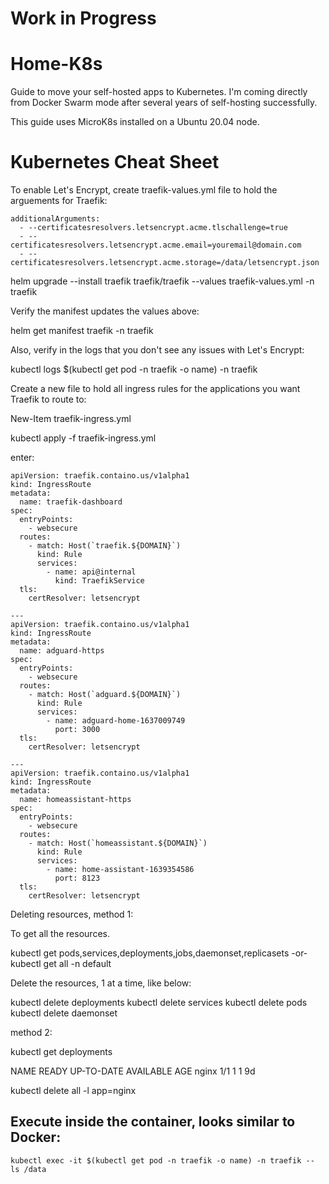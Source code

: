 # Work in Progress

# Home-K8s

Guide to move your self-hosted apps to Kubernetes.  I'm coming directly from Docker Swarm mode after several years of self-hosting successfully.

This guide uses MicroK8s installed on a Ubuntu 20.04 node.

# Kubernetes Cheat Sheet

To enable Let's Encrypt, create traefik-values.yml file to hold the arguements for Traefik:

```
additionalArguments:
  - --certificatesresolvers.letsencrypt.acme.tlschallenge=true
  - --certificatesresolvers.letsencrypt.acme.email=youremail@domain.com
  - --certificatesresolvers.letsencrypt.acme.storage=/data/letsencrypt.json
```

helm upgrade --install traefik traefik/traefik --values traefik-values.yml -n traefik

Verify the manifest updates the values above:

helm get manifest traefik -n traefik

Also, verify in the logs that you don't see any issues with Let's Encrypt:

kubectl logs $(kubectl get pod -n traefik -o name) -n traefik

Create a new file to hold all ingress rules for the applications you want Traefik to route to:

New-Item traefik-ingress.yml

kubectl apply -f traefik-ingress.yml

enter:

```
apiVersion: traefik.containo.us/v1alpha1
kind: IngressRoute
metadata:
  name: traefik-dashboard
spec:
  entryPoints:
    - websecure
  routes:
    - match: Host(`traefik.${DOMAIN}`) 
      kind: Rule
      services:
        - name: api@internal
          kind: TraefikService
  tls:
    certResolver: letsencrypt

---
apiVersion: traefik.containo.us/v1alpha1
kind: IngressRoute
metadata:
  name: adguard-https
spec:
  entryPoints:
    - websecure
  routes:
    - match: Host(`adguard.${DOMAIN}`)
      kind: Rule
      services:
        - name: adguard-home-1637009749
          port: 3000
  tls:
    certResolver: letsencrypt

---
apiVersion: traefik.containo.us/v1alpha1
kind: IngressRoute
metadata:
  name: homeassistant-https
spec:
  entryPoints:
    - websecure
  routes:
    - match: Host(`homeassistant.${DOMAIN}`)
      kind: Rule
      services:
        - name: home-assistant-1639354586
          port: 8123
  tls:
    certResolver: letsencrypt
```

Deleting resources, method 1: 

To get all the resources.

kubectl get pods,services,deployments,jobs,daemonset,replicasets
 -or-
kubectl get all -n default

Delete the resources, 1 at a time, like below:

kubectl delete deployments <deployment>
kubectl delete services <services>
kubectl delete pods <pods>
kubectl delete daemonset <daemonset>
  
method 2:
  
kubectl get deployments
  
NAME    READY   UP-TO-DATE   AVAILABLE   AGE
nginx   1/1     1            1           9d
  
kubectl delete all -l app=nginx
  
## Execute inside the container, looks similar to Docker:
  
`kubectl exec -it $(kubectl get pod -n traefik -o name) -n traefik -- ls /data`
